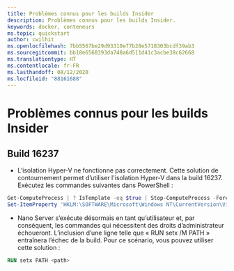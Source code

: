 ```yaml
---
title: Problèmes connus pour les builds Insider
description: Problèmes connus pour les builds Insider.
keywords: docker, conteneurs
ms.topic: quickstart
author: cwilhit
ms.openlocfilehash: 7bb5567be29d93310e77b28e5718303bcdf39ab3
ms.sourcegitcommit: bb18e6568393da748a6d511d41c3acbe38c62668
ms.translationtype: HT
ms.contentlocale: fr-FR
ms.lasthandoff: 08/12/2020
ms.locfileid: "88161688"
---
```

# <a name="known-issues-for-insider-builds"></a>Problèmes connus pour les builds Insider

## <a name="build-16237"></a>Build 16237

- L’isolation Hyper-V ne fonctionne pas correctement. Cette solution de contournement permet d’utiliser l'isolation Hyper-V dans la build 16237. Exécutez les commandes suivantes dans PowerShell :

```PowerShell
Get-ComputeProcess | ? IsTemplate -eq $true | Stop-ComputeProcess -Force
Set-ItemProperty 'HKLM:\SOFTWARE\Microsoft\Windows NT\CurrentVersion\Virtualization\Containers\' -Name TemplateVmCount -Type dword -Value 0 -Force
```

- Nano Server s’exécute désormais en tant qu’utilisateur et, par conséquent, les commandes qui nécessitent des droits d’administrateur échoueront. L’inclusion d’une ligne telle que « RUN setx /M PATH » entraînera l’échec de la build. Pour ce scénario, vous pouvez utiliser cette solution :

```dockerfile
RUN setx PATH <path>
```
